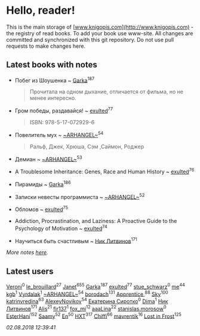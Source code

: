 # Hello, reader!
This is the main storage of [www.knigopis.com](http://www.knigopis.com) - the registry of read books.
To add your book use www-site. All changes are committed and synchronized with this git repository.
Do not use pull requests to make changes here.


## Latest books with notes
* Побег из Шоушенка ~ [Garka](users/115/115753719718250012620-google)<sup>187</sup>
    > Прочитала на одном дыхание, отличается от фильма, но не менее интересно.

* Гром победы, раздавайся! ~ [exulted](users/100/100599204551896265722-google)<sup>77</sup>
    > ISBN: 978-5-17-072929-6

* Повелитель мух ~ [~ARHANGEL~](users/642/64251996-vkontakte)<sup>54</sup>
    > Ральф, Джек, Хрюша, Сэм ,Саймон, Роджер

* Демиан ~ [~ARHANGEL~](users/642/64251996-vkontakte)<sup>53</sup>

* A Troublesome Inheritance: Genes, Race and Human History ~ [exulted](users/100/100599204551896265722-google)<sup>76</sup>

* Пирамиды ~ [Garka](users/115/115753719718250012620-google)<sup>186</sup>

* Записки невесты программиста ~ [~ARHANGEL~](users/642/64251996-vkontakte)<sup>52</sup>

* Обломов ~ [exulted](users/100/100599204551896265722-google)<sup>75</sup>

* Addiction, Procrastination, and Laziness: A Proactive Guide to the Psychology of Motivation ~ [exulted](users/100/100599204551896265722-google)<sup>74</sup>

* Научиться быть счастливым ~ [Ник Литвинов](users/241/241974816-vkontakte)<sup>171</sup>


_More notes [here](latest_books_with_notes.md)._


## Latest users
[Veroni](users/108/108917296610037809565-google)<sup>0</sup> 
[le_brouillard](users/133/13330781-vkontakte)<sup>27</sup> 
[Janet](users/108/108113656204404967440-google)<sup>655</sup> 
[Garka](users/115/115753719718250012620-google)<sup>187</sup> 
[exulted](users/100/100599204551896265722-google)<sup>77</sup> 
[stue_schwarz](users/286/28663381-vkontakte)<sup>0</sup> 
[me](users/381/381417697-yandex)<sup>44</sup> 
[kgb](users/683/683897597-yandex)<sup>1</sup> 
[Vyrdalak](users/114/1148882455236791-facebook)<sup>1</sup> 
[~ARHANGEL~](users/642/64251996-vkontakte)<sup>54</sup> 
[borodach](users/157/15706320-vkontakte)<sup>131</sup> 
[Apprentice ](users/528/52821952-vkontakte)<sup>88</sup> 
[Sky](users/118/118049897850017649660-google)<sup>100</sup> 
[katrinvredina](users/233/2336755-vkontakte)<sup>63</sup> 
[AlexeyNovikov](users/170/170278332-vkontakte)<sup>54</sup> 
[Екатерина Сиротко](users/129/12938426389063796955-mailru)<sup>0</sup> 
[Dima](users/898/898596459291098424-mailru)<sup>1</sup> 
[Ник Литвинов](users/241/241974816-vkontakte)<sup>171</sup> 
[Alis](users/387/38760741-vkontakte)<sup>21</sup> 
[fir137](users/176/176805114-yandex)<sup>1</sup> 
[fox_mi](users/220/220022778-vkontakte)<sup>12</sup> 
[aaaLina](users/103/103442381288654151085-google)<sup>22</sup> 
[stanislas.morosow](users/104/104253979-vkontakte)<sup>0</sup> 
[EsterHani](users/305/30558181-vkontakte)<sup>152</sup> 
[Saamy](users/115/115226508-vkontakte)<sup>52</sup> 
[En](users/333/333646551-vkontakte)<sup>50</sup> 
[HXT](users/100/100002563462782-facebook)<sup>317</sup> 
[Chiffi](users/105/105831994080785626680-google)<sup>66</sup> 
[mavrentik](users/200/200666735-vkontakte)<sup>16</sup> 
[Lost in Frost](users/103/103293621948650602575-google)<sup>125</sup> 


_02.08.2018 12:39:41_
